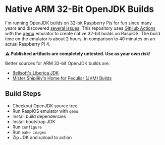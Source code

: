 # Native ARM 32-Bit OpenJDK Builds

I'm running OpenJDK builds on 32-bit Raspberry Pis for fun since
many years and discovered [several issues](https://bugs.openjdk.org/browse/JDK-8312366?jql=reporter%20%3D%20%27marchof%27%20AND%20summary%20~%20%27arm32%27).
This repository uses [GitHub Actions](https://github.com/features/actions) with
the [qemu](https://www.qemu.org/) emulator to create native 32-bit builds on RaspiOS.
The build time on the emulator is about 2 hours, in comparison to 40 minutes on an actual Raspberry Pi 4.

**⚠️ Published artifacts are completely untested. Use as your own risk!**

Better sources for ARM 32-bit OpenJDK builds are:

* [Bellsoft's Liberica JDK](https://bell-sw.com/pages/downloads/)
* [Mister Shipilëv's Home for Peculiar (JVM) Builds](https://builds.shipilev.net/)


## Build Steps

* Checkout OpenJDK source tree
* Run RaspiOS emulator with `qemu`
* Install build dependencies
* Install bootstrap JDK
* Run `configure`
* Run `make images`
* Zip JDK and upload to action

